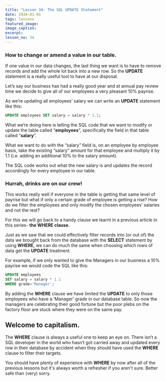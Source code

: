 ```yaml
---
title: "Lesson 34: The SQL UPDATE Statement"
date: 1934-01-01
tags: lessons
featured_image: 
image_caption: 
excerpt: 
lesson_no: 34
---
```

### How to change or amend a value in our table.

If one value in our data changes, the last thing we want is to have to remove records and add the whole lot back into a new row. So the **UPDATE** statement is a really useful tool to have at our disposal.

Let&#8217;s say our business has had a really good year and at annual pay review time we decide to give all of our employees a very pleasant 10% payrise.

As we&#8217;re updating all employees&#8217; salary we can write an **UPDATE** statement like this:

```sql
UPDATE employees SET salary = salary * 1.1;
```

What we&#8217;re doing here is telling the SQL code that we want to modify or update the table called &#8220;**employees**&#8220;, specifically the field in that table called &#8220;**salary**&#8220;.

What we want to do with the &#8220;salary&#8221; field is, on an employee by employee basis, take the existing &#8220;salary&#8221; amount for that employee and multiply it by 1.1 (i.e. adding an additional 10% to the salary amount).

The SQL code works out what the new salary is and updates the record accordingly for every employee in our table.

### Hurrah, drinks are on our crew!

This works really well if everyone in the table is getting that same level of payrise but what if only a certain grade of employee is getting a rise? How do we filter the employees and only modify the chosen employees&#8217; salaries and not the rest?

For this we will go back to a handy clause we learnt in a previous article in this series- **the WHERE clause.**

Just as we saw that we could effectively filter records into (or out of) the data we brought back from the database with the **SELECT** statement by using **WHERE**, we can do much the same when choosing which rows of data get the **UPDATE** treatment.

For example, if we only wanted to give the Managers in our business a 10% payrise we would code the SQL like this:

```sql
UPDATE employees
SET salary = salary * 1.1
WHERE grade='Manager';
```

By adding the **WHERE** clause we have limited the **UPDATE** to only those employees who have a &#8216;Manager&#8217; grade in our database table. So now the managers are celebrating their good fortune but the poor plebs on the factory floor are stuck where they were on the same pay.

## Welcome to capitalism.

The **WHERE** clause is always a useful one to keep an eye on. There isn&#8217;t a SQL developer in the world who hasn&#8217;t got carried away and updated every row in their database by accident when they should have used the **WHERE** clause to filter their targets.

You should have plenty of experience with **WHERE** by now after all of the previous lessons but it's always worth a refresher if you aren't sure. Better safe than (very) sorry.
